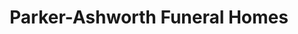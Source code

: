 ---
title: "Parker-Ashworth Funeral Homes"
url: /kaufman/parker-ashworth-funeral-homes/
shop: funeral directors
---